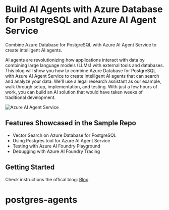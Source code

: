 # Build AI Agents with Azure Database for PostgreSQL and Azure AI Agent Service

Combine Azure Database for PostgreSQL with Azure AI Agent Service to create intelligent AI agents.

AI agents are revolutionizing how applications interact with data by combining large language models (LLMs) with external tools and databases. This blog will show you how to combine Azure Database for PostgreSQL with Azure AI Agent Service to create intelligent AI agents that can search and analyze your data. We'll use a legal research assistant as our example, walk through setup, implementation, and testing. With just a few hours of work, you can build an AI solution that would have taken weeks of traditional development.

![Azure AI Agent Service](img/ai_agent_service_and_postgres.png)

## Features Showcased in the Sample Repo

* Vector Search on Azure Database for PostgreSQL
* Using Postgres tool for Azure AI Agent Service
* Testing with Azure AI Foundry Playground
* Debugging with Azure AI Foundry Tracing

## Getting Started
Check instructions the offical blog: [Blog](https://aka.ms/pg-ai-agents-blog)

# postgres-agents
